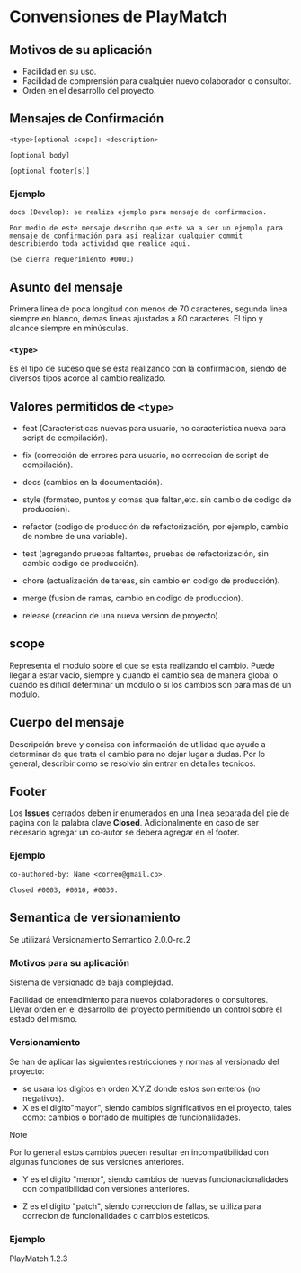 # Convensiones de PlayMatch

## Motivos de su aplicación

- Facilidad en su uso.
- Facilidad de comprensión para cualquier nuevo colaborador o consultor.
- Orden en el desarrollo del proyecto.

## Mensajes de Confirmación

```
<type>[optional scope]: <description>

[optional body]

[optional footer(s)]

```

### Ejemplo

```
docs (Develop): se realiza ejemplo para mensaje de confirmacion.

Por medio de este mensaje describo que este va a ser un ejemplo para mensaje de confirmación para asi realizar cualquier commit describiendo toda actividad que realice aqui.

(Se cierra requerimiento #0001)
```

## Asunto del mensaje

Primera linea de poca longitud con menos de 70 caracteres, segunda linea siempre en blanco, demas lineas ajustadas a 80 caracteres. El tipo y alcance siempre en minúsculas.

### ``<type>``

Es el tipo de suceso que se esta realizando con la confirmacion, siendo de diversos tipos acorde al cambio realizado.

## Valores permitidos de ``<type>``

- feat (Caracteristicas nuevas para usuario, no caracteristica nueva para script de compilación).

- fix (corrección de errores para usuario, no correccion de script de compilación).

- docs (cambios en la documentación).

- style (formateo, puntos y comas que faltan,etc. sin cambio de codigo de producción).

- refactor (codigo de producción de refactorización, por ejemplo, cambio de nombre de una variable).

- test (agregando pruebas faltantes, pruebas de refactorización, sin cambio codigo de producción).

- chore (actualización de tareas, sin cambio en codigo de producción).

- merge (fusion de ramas, cambio en codigo de produccion).

- release (creacion de una nueva version de proyecto).

## scope

Representa el modulo sobre el que se esta realizando el cambio. Puede llegar a estar vacio, siempre y cuando el cambio sea de manera global o cuando es dificil determinar un modulo o si los cambios son para mas de un modulo.

## Cuerpo del mensaje

Descripción breve y concisa con información de utilidad que ayude a determinar de que trata el cambio para no dejar lugar a dudas. Por lo general, describir como se resolvio sin entrar en detalles tecnicos.

## Footer

Los **Issues** cerrados deben ir enumerados en una linea separada del pie de pagina con la palabra clave **Closed**. Adicionalmente en caso de ser necesario agregar un co-autor se debera agregar en el footer.

### Ejemplo

````
co-authored-by: Name <correo@gmail.co>.

Closed #0003, #0010, #0030.
````

## Semantica de versionamiento

Se utilizará Versionamiento Semantico 2.0.0-rc.2

### Motivos para su aplicación

Sistema de versionado de baja complejidad.

Facilidad de entendimiento para nuevos colaboradores o consultores.
Llevar orden en el desarrollo del proyecto permitiendo un control sobre el estado del mismo.

### Versionamiento

Se han de aplicar las siguientes restricciones y normas al versionado del proyecto:

- se usara los digitos en orden X.Y.Z donde estos son enteros (no negativos).
- X es el digito"mayor", siendo cambios significativos en el proyecto, tales como: cambios o borrado de multiples de funcionalidades.

> [!NOTE]
> Por lo general estos cambios pueden resultar en incompatibilidad con algunas funciones de sus versiones anteriores.

- Y es el digito "menor", siendo cambios de nuevas funcionacionalidades con compatibilidad con versiones anteriores.

- Z es el digito "patch", siendo correccion de fallas, se utiliza para correcion de funcionalidades o cambios esteticos.

### Ejemplo

PlayMatch 1.2.3

